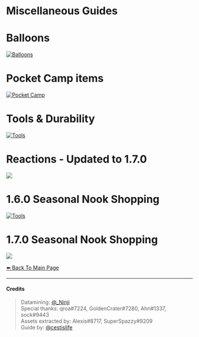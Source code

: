 # Miscellaneous Guides

# Balloons
[![Balloons](/img/balloons.png)](/img/balloons.png)

# Pocket Camp items
[![Pocket Camp](/img/pocketcamp.png)](/img/pocketcamp.png)

# Tools & Durability
[![Tools](/img/tools.png)](/img/tools.png)

# Reactions - Updated to 1.7.0
[![](/img/reactions.png)](/img/reactions.png)

# 1.6.0 Seasonal Nook Shopping
[![Tools](/img/seasonal_1.6.0.png)](/img/seasonal_1.6.0.png)

# 1.7.0 Seasonal Nook Shopping
[![](/img/seasonal_1.7.0.png)](/img/seasonal_1.7.0.png)

[⬅️ Back To Main Page](https://cestislife.github.io)

***

#### Credits
> Datamining: [@_Ninji](https://twitter.com/_ninji)   
> Special thanks: qroa#7224, GoldenCrater#7280, Ahri#1337, sock#9443   
> Assets extracted by: Alexis#8717, SuperSpazzy#9209      
> Guide by: [@cestislife](https://twitter.com/cestislife)

